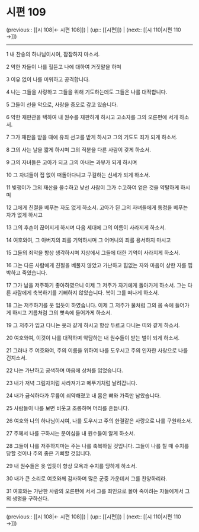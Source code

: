 # 시편 109

(previous:: [[시 108|← 시편 108]]) | (up:: [[시편]]) | (next:: [[시 110|시편 110 →]])

***




1 
내 찬송의 하나님이시여, 잠잠하지 마소서. 



2 
악한 자들이 나를 헐뜯고 나에 대하여 거짓말을 하며 



3 
이유 없이 나를 미워하고 공격합니다. 



4 
나는 그들을 사랑하고 그들을 위해 기도하는데도 그들은 나를 대적합니다. 



5 
그들이 선을 악으로, 사랑을 증오로 갚고 있습니다. 



6 
악한 재판관을 택하여 내 원수를 재판하게 하시고 고소자를 그의 오른편에 서게 하소서. 



7 
그가 재판을 받을 때에 유죄 선고를 받게 하시고 그의 기도도 죄가 되게 하소서. 



8 
그의 사는 날을 짧게 하시며 그의 직분을 다른 사람이 갖게 하소서. 



9 
그의 자녀들은 고아가 되고 그의 아내는 과부가 되게 하시며 



10 
그 자녀들이 집 없이 떠돌아다니고 구걸하는 신세가 되게 하소서. 



11 
빚쟁이가 그의 재산을 몰수하고 낯선 사람이 그가 수고하여 얻은 것을 약탈하게 하시며 



12 
그에게 친절을 베푸는 자도 없게 하소서. 고아가 된 그의 자녀들에게 동정을 베푸는 자가 없게 하시고 



13 
그의 후손이 끊어지게 하시며 다음 세대에 그의 이름이 사라지게 하소서. 



14 
여호와여, 그 아버지의 죄를 기억하시며 그 어머니의 죄를 용서하지 마시고 



15 
그들의 죄악을 항상 생각하시며 지상에서 그들에 대한 기억이 사라지게 하소서. 



16 
그는 다른 사람에게 친절을 베풀지 않았고 가난하고 힘없는 자와 마음이 상한 자를 핍박하고 죽였습니다. 



17 
그가 남을 저주하기 좋아하였으니 이제 그 저주가 자기에게 돌아가게 하소서. 그는 다른 사람에게 축복하기를 기뻐하지 않았습니다. 복이 그를 떠나게 하소서. 



18 
그는 저주하기를 옷 입듯이 하였습니다. 이제 그 저주가 물처럼 그의 몸 속에 들어가게 하시고 기름처럼 그의 뼛속에 들어가게 하소서. 



19 
그 저주가 입고 다니는 옷과 같게 하시고 항상 두르고 다니는 띠와 같게 하소서. 



20 
여호와여, 이것이 나를 대적하며 악담하는 내 원수들이 받는 벌이 되게 하소서. 



21 
그러나 주 여호와여, 주의 이름을 위하여 나를 도우시고 주의 인자한 사랑으로 나를 건지소서. 



22 
나는 가난하고 궁색하며 마음에 상처를 입었습니다. 



23 
내가 저녁 그림자처럼 사라져가고 메뚜기처럼 날려갑니다. 



24 
내가 금식하다가 무릎이 쇠약해졌고 내 몸은 뼈와 가죽만 남았습니다. 



25 
사람들이 나를 보면 비웃고 조롱하며 머리를 흔듭니다. 



26 
여호와 나의 하나님이시여, 나를 도우시고 주의 한결같은 사랑으로 나를 구원하소서. 



27 
주께서 나를 구하시는 분이심을 내 원수들이 알게 하소서. 



28 
그들이 나를 저주하지마는 주는 나를 축복하실 것입니다. 그들이 나를 칠 때 수치를 당할 것이나 주의 종은 기뻐할 것입니다. 



29 
내 원수들은 옷 입듯이 항상 모욕과 수치를 당하게 하소서. 



30 
내가 큰 소리로 여호와께 감사하며 많은 군중 가운데서 그를 찬양하리라. 



31 
여호와는 가난한 사람의 오른편에 서서 그를 죄인으로 몰아 죽이려는 자들에게서 그의 생명을 구하신다.

***

(previous:: [[시 108|← 시편 108]]) | (up:: [[시편]]) | (next:: [[시 110|시편 110 →]])
